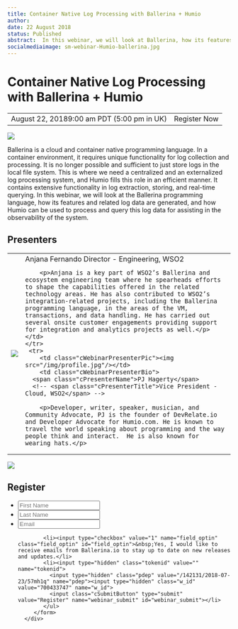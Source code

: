 ```yaml
---
title: Container Native Log Processing with Ballerina + Humio
author:
date: 22 August 2018
status: Published
abstract:  In this webinar, we will look at Ballerina, how its features and related log data are generated, and how Humio can be used to process and query this log data for assisting in the observability of the system.
socialmediaimage: sm-webinar-Humio-ballerina.jpg
---
```

<script src="/js/ballerina-form.js?03"></script><link rel="stylesheet" href="/css/webinar-page.css"></link>

# Container Native Log Processing with Ballerina + Humio


 <table class="cEventTable">
    <tr>
        <td class="cEventDateContainer"><span class="cEventDate">August 22, 2018</span>9:00 am PDT (5:00 pm in UK)</td>
        <td class="cEventURL"><a class="cEventRegistration" data-toggle="modal" data-target="#webinar_registration" target="_blank" id="iRegisterNow">Register Now</a></td>
    </tr>
</table>

<a href="https://www.humio.com/" target="_blank"><img class="cInlineLogo" src="/img/Humio-logo.svg"/></a>

Ballerina is a cloud and container native programming language. In a container environment, it requires unique functionality for log collection and processing. It is no longer possible and sufficient to just store logs in the local file system. This is where we need a centralized and an externalized log processing system, and Humio fills this role in an efficient manner. It contains extensive functionality in log extraction, storing, and real-time querying. In this webinar, we will look at the Ballerina programming language, how its features and related log data are generated, and how Humio can be used to process and query this log data for assisting in the observability of the system.

## Presenters

<table class="cWebinarPresenter">
    <tr>
        <td class="cWebinarPresenterPic"><img src="//con.ballerina.io/wp-content/themes/ballerinacon/images/speakers/anjana.jpg"/></td>
        <td class="cWebinarPresenterBio">
      <span class="cPresenterName">Anjana Fernando</span>
      <span class="cPresenterTitle">Director - Engineering, WSO2</span>

        <p>Anjana is a key part of WSO2’s Ballerina and ecosystem engineering team where he spearheads efforts to shape the capabilities offered in the related technology areas. He has also contributed to WSO2’s integration-related projects, including the Ballerina programming language, in the areas of the VM, transactions, and data handling. He has carried out several onsite customer engagements providing support for integration and analytics projects as well.</p></td>
    </tr>
     <tr>
        <td class="cWebinarPresenterPic"><img src="/img/profile.jpg"/></td>
        <td class="cWebinarPresenterBio">
      <span class="cPresenterName">PJ Hagerty</span>
      <!-- <span class="cPresenterTitle">Vice President - Cloud, WSO2</span> -->

        <p>Developer, writer, speaker, musician, and Community Advocate, PJ is the founder of DevRelate.io and Developer Advocate for Humio.com. He is known to travel the world speaking about programming and the way people think and interact.  He is also known for wearing hats.</p>
</td>
    </tr>
</table>

<div id="webinar_registration" class="modal fade" role="dialog">
<div class="modal-dialog">
   <div class="modal-content">
      <div class="col-xs-12 col-sm-12 com-md-12 col-lg-12 cWebinarForm">
            <img class="cCloseButton" data-dismiss="modal" src="/img/close.svg"/>
         <h2>Register </h2>
         <form name="webinarForm" method="post" action="" id="webinarForm">
             <ul>
            <li><input type="text" maxlength="50" value="" name="first_name" placeholder="First Name" title="First Name" class="cTextfieldstyle contact_first_name"></li>
            <li><input type="text" maxlength="50" value="" name="last_name" placeholder="Last Name" title="Last Name" class="cTextfieldstyle contact_last_name"></li>
            <li><input type="text" maxlength="50" value="" name="email" placeholder="Email" title="Email" class="cTextfieldstyle contact_email"></li>

            <li><input type="checkbox" value="1" name="field_optin" class="field_optin" id="field_optin">&nbsp;Yes, I would like to receive emails from Ballerina.io to stay up to date on new releases and updates.</li>
            <li><input type="hidden" class="tokenid" value="" name="tokenid">
              <input type="hidden" class="pdep" value="/142131/2018-07-23/57mh1q" name="pdep"><input type="hidden" class="w_id" value="700433747" name="w_id">
              <input class="cSubmitButton" type="submit" value="Register" name="webinar_submit" id="webinar_submit"></li>
            </ul>
         </form>
      </div>
</div>
</div>
</div>

